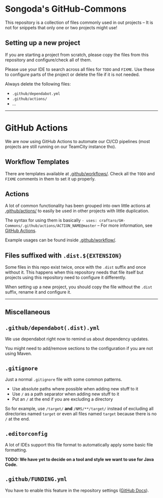 # Songoda's GitHub-Commons
This repository is a collection of files commonly used in out projects – It is not for snippets
that only one or two projects might use!


## Setting up a new project
If you are starting a project from scratch,
please copy the files from this repository and configure/check all of them.

Please use your IDE to search across all files for `TODO` and `FIXME`.
Use these to configure parts of the project or delete the file if it is not needed.

Always delete the following files:
* `.github/dependabot.yml`
* `.github/actions/`
* ...

---

# GitHub Actions
We are now using GitHub Actions to automate our CI/CD pipelines (most projects are still running on our TeamCity instance tho).


## Workflow Templates
There are templates available at [.github/workflows/](.github/workflows).
Check all the `TODO` and `FIXME` comments in them to set it up properly.


## Actions
A lot of common functionality has been grouped into own little actions at [.github/actions/](.github/actions)
to easily be used in other projects with little duplication.

The syntax for using them is basically `- uses: craftaro/GH-Commons/.github/actions/ACTION_NAME@master` –
For more information, see [GitHub Actions](https://help.github.com/en/actions).

Example usages can be found inside [.github/workflow/](.github/workflows).


## Files suffixed with `.dist.${EXTENSION}`
Some files in this repo exist twice, once with the `.dist` suffix and once without it.
This happens when this repository needs that file itself but projects using this repository
need to configure it differently.

When setting up a new project, you should copy the file without the `.dist` suffix, rename it and configure it.

- - -

## Miscellaneous

## `.github/dependabot(.dist).yml`
We use dependabot right now to remind us about dependency updates.

You might need to add/remove sections to the configuration if you are not using Maven.


## `.gitignore`
Just a normal `.gitignore` file with some common patterns.

* Use absolute paths where possible when adding new stuff to it
* Use `/` as a path separator when adding new stuff to it
* Put an `/` at the end if you are excluding a directory

So for example, use `/target/` **and** `/NMS/**/target/`
instead of excluding all directories named `target` or even all files named `target` because there is no `/` at the end.


## `.editorconfig`
A lot of IDEs support this file format to automatically apply some basic file formatting.

**TODO: We have yet to decide on a tool and style we want to use for Java Code.**


## `.github/FUNDING.yml`
You have to enable this feature in the repository settings
([GitHub Docs](https://docs.github.com/en/repositories/managing-your-repositorys-settings-and-features/customizing-your-repository/displaying-a-sponsor-button-in-your-repository#displaying-a-sponsor-button-in-your-repository)).
